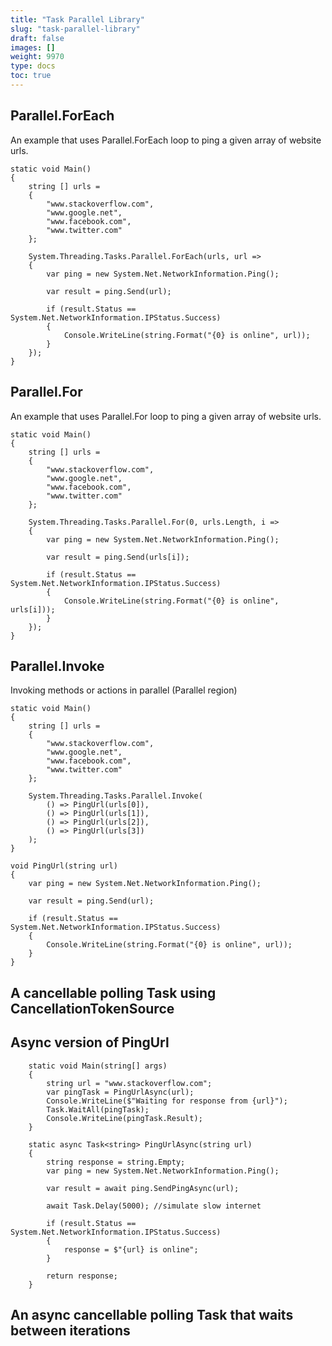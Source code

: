 ```yaml
---
title: "Task Parallel Library"
slug: "task-parallel-library"
draft: false
images: []
weight: 9970
type: docs
toc: true
---
```


## Parallel.ForEach
An example that uses Parallel.ForEach loop to ping a given array of website urls.

    static void Main()
    {
        string [] urls = 
        {
            "www.stackoverflow.com", 
            "www.google.net", 
            "www.facebook.com", 
            "www.twitter.com"
        };
        
        System.Threading.Tasks.Parallel.ForEach(urls, url =>
        {
            var ping = new System.Net.NetworkInformation.Ping();
    
            var result = ping.Send(url);
    
            if (result.Status == System.Net.NetworkInformation.IPStatus.Success)
            {
                Console.WriteLine(string.Format("{0} is online", url));
            }
        });
    }

## Parallel.For
An example that uses Parallel.For loop to ping a given array of website urls.

    static void Main()
    {
        string [] urls = 
        {
            "www.stackoverflow.com", 
            "www.google.net", 
            "www.facebook.com", 
            "www.twitter.com"
        };
    
        System.Threading.Tasks.Parallel.For(0, urls.Length, i =>
        {
            var ping = new System.Net.NetworkInformation.Ping();
    
            var result = ping.Send(urls[i]);
    
            if (result.Status == System.Net.NetworkInformation.IPStatus.Success)
            {
                Console.WriteLine(string.Format("{0} is online", urls[i]));
            }
        });
    }

## Parallel.Invoke
Invoking methods or actions in parallel (Parallel region)

    static void Main()
    {
        string [] urls = 
        {
            "www.stackoverflow.com", 
            "www.google.net", 
            "www.facebook.com", 
            "www.twitter.com"
        };
        
        System.Threading.Tasks.Parallel.Invoke(
            () => PingUrl(urls[0]),
            () => PingUrl(urls[1]),
            () => PingUrl(urls[2]),
            () => PingUrl(urls[3])
        );
    }
    
    void PingUrl(string url)
    {
        var ping = new System.Net.NetworkInformation.Ping();
        
        var result = ping.Send(url);
        
        if (result.Status == System.Net.NetworkInformation.IPStatus.Success)
        {
            Console.WriteLine(string.Format("{0} is online", url));
        }
    }

## A cancellable polling Task using CancellationTokenSource


## Async version of PingUrl
        static void Main(string[] args)
        {
            string url = "www.stackoverflow.com";
            var pingTask = PingUrlAsync(url);
            Console.WriteLine($"Waiting for response from {url}");
            Task.WaitAll(pingTask);            
            Console.WriteLine(pingTask.Result);
        }

        static async Task<string> PingUrlAsync(string url)
        {
            string response = string.Empty;
            var ping = new System.Net.NetworkInformation.Ping();

            var result = await ping.SendPingAsync(url);

            await Task.Delay(5000); //simulate slow internet

            if (result.Status == System.Net.NetworkInformation.IPStatus.Success)
            {
                response = $"{url} is online";
            }

            return response;
        }


## An async cancellable polling Task that waits between iterations


